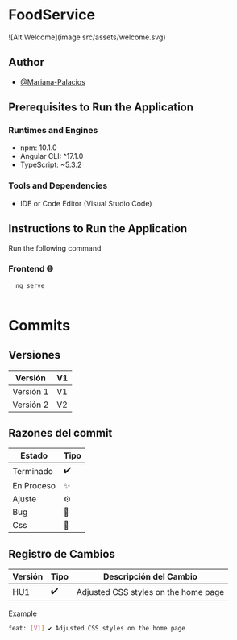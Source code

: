 # FoodService

![Alt Welcome](image src/assets/welcome.svg)

## Author

- [@Mariana-Palacios](https://www.github.com/Mariana-Palacios)

## Prerequisites to Run the Application

### Runtimes and Engines

- npm: 10.1.0
- Angular CLI: ^17.1.0
- TypeScript: ~5.3.2

### Tools and Dependencies

- IDE or Code Editor (Visual Studio Code)

## Instructions to Run the Application

Run the following command
###  Frontend 🌐
```bash
  ng serve
  
```
# Commits

## Versiones

| Versión | V1 |
|---------------------|---------|
| Versión 1             | V1     |
| Versión 2             | V2    |

## Razones del commit

| Estado | Tipo     |
|------------|----------|
| Terminado    | ✔️ |
| En Proceso    | ✨  |
| Ajuste    | ⚙️  |
| Bug    | 🐞  |
| Css    | 🌈  |


## Registro de Cambios

| Versión | Tipo     | Descripción del Cambio               |
|---------------------|----------|--------------------------------------|
| HU1                 | ✔️      | Adjusted CSS styles on the home page |


Example 

```bash
feat: [V1] ✔️ Adjusted CSS styles on the home page
```
